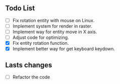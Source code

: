 ## Todo List

- [ ] Fix rotation entity with mouse on Linux.
- [ ] Implement system for render in raster.
- [ ] Implement way for entity move in X axis.
- [ ] Adjust code for optimizing.
- [x] Fix entity rotation function.
- [x] Implement better way for get keyboard keydown.

## Lasts changes

- [ ] Refactor the code

